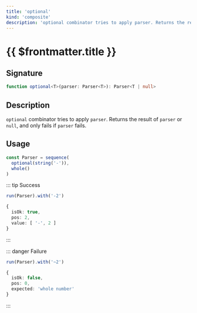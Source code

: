 ```yaml
---
title: 'optional'
kind: 'composite'
description: 'optional combinator tries to apply parser. Returns the result of parser or null, and only fails if parser fails.'
---
```


# {{ $frontmatter.title }}

## Signature

```ts
function optional<T>(parser: Parser<T>): Parser<T | null>
```

## Description

`optional` combinator tries to apply `parser`. Returns the result of `parser` or `null`, and only fails if `parser` fails.

## Usage

```ts
const Parser = sequence(
  optional(string('-')),
  whole()
)
```

::: tip Success
```ts
run(Parser).with('-2')

{
  isOk: true,
  pos: 2,
  value: [ '-', 2 ]
}
```
:::

::: danger Failure
```ts
run(Parser).with('~2')

{
  isOk: false,
  pos: 0,
  expected: 'whole number'
}
```
:::
